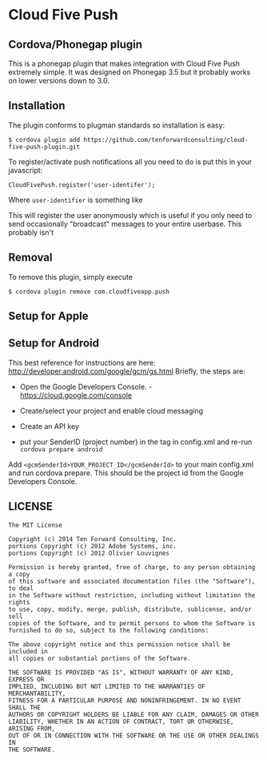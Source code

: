 # Cloud Five Push

## Cordova/Phonegap plugin
 This is a phonegap plugin that makes integration with Cloud Five Push extremely simple. It was designed on Phonegap 3.5 but it probably works on lower versions down to 3.0. 

## Installation

The plugin conforms to plugman standards so installation is easy:

    $ cordova plugin add https://github.com/tenforwardconsulting/cloud-five-push-plugin.git

To register/activate push notifications all you need to do is put this in your javascript:

    CloudFivePush.register('user-identifer');

Where `user-identifier` is something like

This will register the user anonymously which is useful if you only need to send occasionally "broadcast" messages to your entire userbase.  This probably isn't

## Removal

To remove this plugin, simply execute 
    
    $ cordova plugin remove com.cloudfiveapp.push


## Setup for Apple

## Setup for Android

This best reference for instructions are here: http://developer.android.com/google/gcm/gs.html  Briefly, the steps are: 

  * Open the Google Developers Console. - https://cloud.google.com/console

  * Create/select your project and enable cloud messaging

  * Create an API key

  * put your SenderID (project number) in the <gcmSenderId> tag in config.xml and re-run `cordova prepare android`

Add ```<gcmSenderId>YOUR_PROJECT_ID</gcmSenderId>``` to your main config.xml and run cordova prepare.
This should be the project id from the Google Developers Console.


## LICENSE

    The MIT License

    Copyright (c) 2014 Ten Forward Consulting, Inc.
    portions Copyright (c) 2012 Adobe Systems, inc.
    portions Copyright (c) 2012 Olivier Louvignes

    Permission is hereby granted, free of charge, to any person obtaining a copy
    of this software and associated documentation files (the "Software"), to deal
    in the Software without restriction, including without limitation the rights
    to use, copy, modify, merge, publish, distribute, sublicense, and/or sell
    copies of the Software, and to permit persons to whom the Software is
    furnished to do so, subject to the following conditions:

    The above copyright notice and this permission notice shall be included in
    all copies or substantial portions of the Software.

    THE SOFTWARE IS PROVIDED "AS IS", WITHOUT WARRANTY OF ANY KIND, EXPRESS OR
    IMPLIED, INCLUDING BUT NOT LIMITED TO THE WARRANTIES OF MERCHANTABILITY,
    FITNESS FOR A PARTICULAR PURPOSE AND NONINFRINGEMENT. IN NO EVENT SHALL THE
    AUTHORS OR COPYRIGHT HOLDERS BE LIABLE FOR ANY CLAIM, DAMAGES OR OTHER
    LIABILITY, WHETHER IN AN ACTION OF CONTRACT, TORT OR OTHERWISE, ARISING FROM,
    OUT OF OR IN CONNECTION WITH THE SOFTWARE OR THE USE OR OTHER DEALINGS IN
    THE SOFTWARE.
